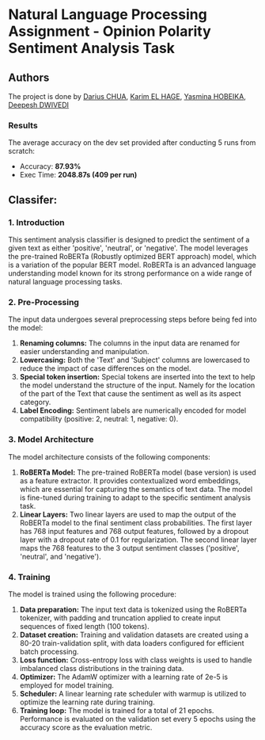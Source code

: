 # Natural Language Processing Assignment - Opinion Polarity Sentiment Analysis Task

## Authors
The project is done by [Darius CHUA](https://github.com/darius-chua), [Karim EL HAGE](https://github.com/karimelhage), [Yasmina HOBEIKA](https://github.com/yasminahobeika), [Deepesh DWIVEDI](https://github.com/deepesh-dwivedi)

### Results

The average accuracy on the dev set provided after conducting 5 runs from scratch:

- Accuracy: **87.93%**
- Exec Time: **2048.87s (409 per run)**



## Classifer:
### 1. Introduction

This sentiment analysis classifier is designed to predict the sentiment of a given text as either 'positive', 'neutral', or 'negative'. The model leverages the pre-trained RoBERTa (Robustly optimized BERT approach) model, which is a variation of the popular BERT model. RoBERTa is an advanced language understanding model known for its strong performance on a wide range of natural language processing tasks.

### 2. Pre-Processing

The input data undergoes several preprocessing steps before being fed into the model:

1. **Renaming columns:** The columns in the input data are renamed for easier understanding and manipulation.
2. **Lowercasing:** Both the 'Text' and 'Subject' columns are lowercased to reduce the impact of case differences on the model.
3. **Special token insertion:** Special tokens are inserted into the text to help the model understand the structure of the input. Namely for the location of the part of the Text that cause the sentiment as well as its aspect category. 
4. **Label Encoding:** Sentiment labels are numerically encoded for model compatibility (positive: 2, neutral: 1, negative: 0).

### 3. Model Architecture

The model architecture consists of the following components:

1. **RoBERTa Model:** The pre-trained RoBERTa model (base version) is used as a feature extractor. It provides contextualized word embeddings, which are essential for capturing the semantics of text data. The model is fine-tuned during training to adapt to the specific sentiment analysis task.
2. **Linear Layers:** Two linear layers are used to map the output of the RoBERTa model to the final sentiment class probabilities. The first layer has 768 input features and 768 output features, followed by a dropout layer with a dropout rate of 0.1 for regularization. The second linear layer maps the 768 features to the 3 output sentiment classes ('positive', 'neutral', and 'negative').

### 4. Training

The model is trained using the following procedure:

1. **Data preparation:** The input text data is tokenized using the RoBERTa tokenizer, with padding and truncation applied to create input sequences of fixed length (100 tokens).
2. **Dataset creation:** Training and validation datasets are created using a 80-20 train-validation split, with data loaders configured for efficient batch processing.
3. **Loss function:** Cross-entropy loss with class weights is used to handle imbalanced class distributions in the training data.
4. **Optimizer:** The AdamW optimizer with a learning rate of 2e-5 is employed for model training.
5. **Scheduler:** A linear learning rate scheduler with warmup is utilized to optimize the learning rate during training.
6. **Training loop:** The model is trained for a total of 21 epochs. Performance is evaluated on the validation set every 5 epochs using the accuracy score as the evaluation metric.
